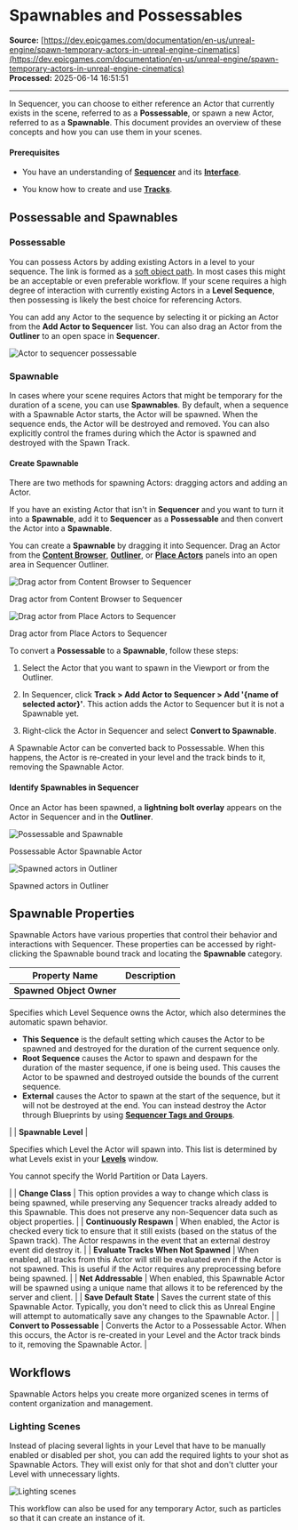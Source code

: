 # Spawnables and Possessables

**Source:** [https://dev.epicgames.com/documentation/en-us/unreal-engine/spawn-temporary-actors-in-unreal-engine-cinematics](https://dev.epicgames.com/documentation/en-us/unreal-engine/spawn-temporary-actors-in-unreal-engine-cinematics)  
**Processed:** 2025-06-14 16:51:51

---

In Sequencer, you can choose to either reference an Actor that currently exists in the scene, referred to as a **Possessable**, or spawn a new Actor, referred to as a **Spawnable**. This document provides an overview of these concepts and how you can use them in your scenes.

#### Prerequisites

-   You have an understanding of **[Sequencer](/documentation/en-us/unreal-engine/how-to-make-movies-in-unreal-engine)** and its **[Interface](/documentation/en-us/unreal-engine/sequencer-cinematic-toolbar-in-unreal-engine)**.
    
-   You know how to create and use **[Tracks](/documentation/en-us/unreal-engine/sequencer-track-list-in-unreal-engine)**.
    

## Possessable and Spawnables

### Possessable

You can possess Actors by adding existing Actors in a level to your sequence. The link is formed as a [soft object path](/documentation/en-us/unreal-engine/API/Runtime/CoreUObject/UObject/FSoftObjectPath). In most cases this might be an acceptable or even preferable workflow. If your scene requires a high degree of interaction with currently existing Actors in a **Level Sequence**, then possessing is likely the best choice for referencing Actors.

You can add any Actor to the sequence by selecting it or picking an Actor from the **Add Actor to Sequencer** list. You can also drag an Actor from the **Outliner** to an open space in **Sequencer**.

![Actor to sequencer possessable](https://d1iv7db44yhgxn.cloudfront.net/documentation/images/a9630b26-d1a8-4e69-bf89-a427c230b77d/add_actor_to_sequencer.png)

### Spawnable

In cases where your scene requires Actors that might be temporary for the duration of a scene, you can use **Spawnables**. By default, when a sequence with a Spawnable Actor starts, the Actor will be spawned. When the sequence ends, the Actor will be destroyed and removed. You can also explicitly control the frames during which the Actor is spawned and destroyed with the Spawn Track.

#### Create Spawnable

There are two methods for spawning Actors: dragging actors and adding an Actor.

If you have an existing Actor that isn't in **Sequencer** and you want to turn it into a **Spawnable**, add it to **Sequencer** as a **Possessable** and then convert the Actor into a **Spawnable**.

You can create a **Spawnable** by dragging it into Sequencer. Drag an Actor from the **[Content Browser](/documentation/en-us/unreal-engine/content-browser-in-unreal-engine)**, **[Outliner](/documentation/en-us/unreal-engine/outliner-in-unreal-engine)**, or **[Place Actors](/documentation/en-us/unreal-engine/placing-actors-in-unreal-engine)** panels into an open area in Sequencer Outliner.

![Drag actor from Content Browser to Sequencer](https://d1iv7db44yhgxn.cloudfront.net/documentation/images/25d21887-ff31-4b04-9933-5d6c8f7cbf84/drag_actor_from_content_browser_to_sequencer.gif)

Drag actor from Content Browser to Sequencer

![Drag actor from Place Actors to Sequencer](https://d1iv7db44yhgxn.cloudfront.net/documentation/images/bb880033-94cb-43d0-9d98-947951fc7bf7/drag_actor_from_place_actors_to_sequencer.gif)

Drag actor from Place Actors to Sequencer

To convert a **Possessable** to a **Spawnable**, follow these steps:

1.  Select the Actor that you want to spawn in the Viewport or from the Outliner.
    
2.  In Sequencer, click **Track > Add Actor to Sequencer > Add '{name of selected actor}'**. This action adds the Actor to Sequencer but it is not a Spawnable yet.
    
3.  Right-click the Actor in Sequencer and select **Convert to Spawnable**.
    

A Spawnable Actor can be converted back to Possessable. When this happens, the Actor is re-created in your level and the track binds to it, removing the Spawnable Actor.

#### Identify Spawnables in Sequencer

Once an Actor has been spawned, a **lightning bolt overlay** appears on the Actor in Sequencer and in the **Outliner**.

![Possessable and Spawnable](https://d1iv7db44yhgxn.cloudfront.net/documentation/images/0f5b3e90-3851-4193-ac57-b8e224ab9789/possessable_and_spawnable.png)

Possessable Actor Spawnable Actor

![Spawned actors in Outliner](https://d1iv7db44yhgxn.cloudfront.net/documentation/images/64c107ce-b766-4536-9d1b-af61fc7c7d5f/spawned_actors_in_outliner.png)

Spawned actors in Outliner

## Spawnable Properties

Spawnable Actors have various properties that control their behavior and interactions with Sequencer. These properties can be accessed by right-clicking the Spawnable bound track and locating the **Spawnable** category.

| Property Name | Description |
| --- | --- |
| **Spawned Object Owner** | 
Specifies which Level Sequence owns the Actor, which also determines the automatic spawn behavior.

-   **This Sequence** is the default setting which causes the Actor to be spawned and destroyed for the duration of the current sequence only.
-   **Root Sequence** causes the Actor to spawn and despawn for the duration of the master sequence, if one is being used. This causes the Actor to be spawned and destroyed outside the bounds of the current sequence.
-   **External** causes the Actor to spawn at the start of the sequence, but it will not be destroyed at the end. You can instead destroy the Actor through Blueprints by using **[Sequencer Tags and Groups](/documentation/en-us/unreal-engine/cinematic-tags-and-groups-in-unreal-engine)**.



 |
| **Spawnable Level** | 

Specifies which Level the Actor will spawn into. This list is determined by what Levels exist in your **[Levels](/documentation/en-us/unreal-engine/levels-in-unreal-engine)** window.

You cannot specify the World Partition or Data Layers.



 |
| **Change Class** | This option provides a way to change which class is being spawned, while preserving any Sequencer tracks already added to this Spawnable. This does not preserve any non-Sequencer data such as object properties. |
| **Continuously Respawn** | When enabled, the Actor is checked every tick to ensure that it still exists (based on the status of the Spawn track). The Actor respawns in the event that an external destroy event did destroy it. |
| **Evaluate Tracks When Not Spawned** | When enabled, all tracks from this Actor will still be evaluated even if the Actor is not spawned. This is useful if the Actor requires any preprocessing before being spawned. |
| **Net Addressable** | When enabled, this Spawnable Actor will be spawned using a unique name that allows it to be referenced by the server and client. |
| **Save Default State** | Saves the current state of this Spawnable Actor. Typically, you don't need to click this as Unreal Engine will attempt to automatically save any changes to the Spawnable Actor. |
| **Convert to Possessable** | Converts the Actor to a Possessable Actor. When this occurs, the Actor is re-created in your Level and the Actor track binds to it, removing the Spawnable Actor. |

## Workflows

Spawnable Actors helps you create more organized scenes in terms of content organization and management.

### Lighting Scenes

Instead of placing several lights in your Level that have to be manually enabled or disabled per shot, you can add the required lights to your shot as Spawnable Actors. They will exist only for that shot and don't clutter your Level with unnecessary lights.

![Lighting scenes](https://d1iv7db44yhgxn.cloudfront.net/documentation/images/f014e8c1-c3ff-4767-809d-e4b08ae66277/lighting_scenes.png)

This workflow can also be used for any temporary Actor, such as particles so that it can create an instance of it.